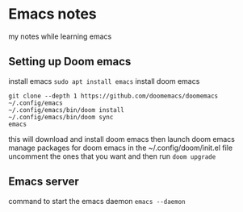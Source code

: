 # Emacs notes
my notes while learning emacs

## Setting up Doom emacs

install emacs
`sudo apt install emacs`
install doom emacs
```
git clone --depth 1 https://github.com/doomemacs/doomemacs ~/.config/emacs
~/.config/emacs/bin/doom install
~/.config/emacs/bin/doom sync
emacs
```
this will download and install doom emacs then launch doom emacs
manage packages for doom emacs in the ~/.config/doom/init.el file</br>
uncomment the ones that you want and then run `doom upgrade`</br>


## Emacs server

command to start the emacs daemon
`emacs --daemon`

